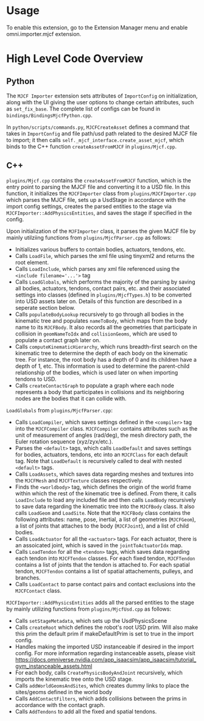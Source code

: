 # Usage

To enable this extension, go to the Extension Manager menu and enable omni.importer.mjcf extension.


# High Level Code Overview

## Python
The `MJCF Importer` extension sets attributes of `ImportConfig` on initialization,
along with the UI giving the user options to change certain attributes, such as `set_fix_base`.
The complete list of configs can be found in `bindings/BindingsMjcfPython.cpp`.


In `python/scripts/commands.py`, `MJCFCreateAsset` defines a command that takes
in `ImportConfig` and file path/usd path related to the desired MJCF file to import;
it then calls `self._mjcf_interface.create_asset_mjcf`, which binds to
the C++ function `createAssetFromMJCF` in `plugins/Mjcf.cpp`.


## C++

`plugins/Mjcf.cpp` contains the `createAssetFromMJCF` function, which is the entry
point to parsing the MJCF file and converting it to a USD file. In this function, it
initializes the `MJCFImporter` class from `plugins/MJCFImporter.cpp` which parses the MJCF file,
sets up a UsdStage in accordance with the import config settings, creates the parsed entities
to the stage via `MJCFImporter::AddPhysicsEntities`, and saves the stage if specified in the config.

Upon initialization of the `MJFImporter` class, it parses the given MJCF file by mainly utilziing
functions from `plugins/MjcfParser.cpp` as follows:
- Initializes various buffers to contain bodies, actuators, tendons, etc.
- Calls `LoadFile`, which parses the xml file using tinyxml2 and returns the root element.
- Calls `LoadInclude`, which parses any xml file referenced using the `<include filename='...'>` tag
- Calls `LoadGlobals`, which performs the majority of the parsing by saving all bodies, actuators,
tendons, contact pairs, etc. and their associated settings into classes (defined in `plugins/MjcfTypes.h`)
to be converted into USD assets later on. Details of this function are described in a seperate section below.
- Calls `populateBodyLookup` recursively to go through all bodies in the kinematic tree and populates `nameToBody`,
which maps from the body name to its `MJCFBody`. It also records all the geometries that participate in collision in `geomNameToIdx` and `collisionGeoms`, which are used to populate a contact graph later on.
- Calls `computeKinematicHierarchy`, which runs breadth-first search on the kinematic tree to determine the depth
of each body on the kinematic tree. For instance, the root body has a depth of 0 and its children have a depth of 1, etc.
This information is used to determine the parent-child relationship of the bodies, which is used later on when importing
tendons to USD.
- Calls `createContactGraph` to populate a graph where each node represents a body that participates in collisions and its
neighboring nodes are the bodies that it can collide with.


`LoadGlobals` from `plugins/MjcfParser.cpp`:
- Calls `LoadCompiler`, which saves settings defined in the `<compiler>` tag into the `MJCFCompiler` class.
`MJCFCompiler` contains attributes such as the unit of measurement of angles (rad/deg), the mesh directory
path, the Euler rotation sequence (xyz/zyx/etc.).
- Parses the `<default>` tags, which calls `LoadDefault` and saves settings for bodies, actuators, tendons,
etc into an `MJCFClass` for each default tag. Note that `LoadDefault` is recursively called to deal with
nested `<default>` tags.
- Calls `LoadAssets`, which saves data regarding meshes and textures into the `MJCFMesh` and `MJCFTexture` classes respectively.
- Finds the `<worldbody>` tag, which defines the origin of the world frame within which the rest of the kinematic tree is defined. From there, it calls `LoadInclude` to load any included file and then calls `LoadBody` recursively
to save data regarding the kinematic tree into the `MJCFBody` class. It also calls `LoadGeom` and `LoadSite`. Note that the `MJCFBody` class contains the following attributes: name, pose, inertial, a list of geometries (`MJCFGeom`), a list of joints that attaches to the body (`MJCFJoint`), and a list of child bodies.
- Calls `LoadActuator` for all the `<actuator>` tags. For each actuator, there is an assoicated joint, which is saved in the `jointToActuatorIdx` map.
- Calls `LoadTendon` for all the `<tendon>` tags, which saves data regarding each tendon into `MJCFTendon` classes. For each fixed tendon, `MJCFTendon` contains a list of joints that the tendon is attached to. For each spatial tendon, `MJCFTendon` contains a list of spatial attachements, pulleys, and branches.
- Calls `LoadContact` to parse contact pairs and contact exclusions into the `MJCFContact` class.


`MJCFImporter::AddPhysicsEntities` adds all the parsed entities to the stage by mainly utilizing functions
from `plugins/MjcfUsd.cpp` as follows:
- Calls `setStageMetadata`, which sets up the UsdPhysicsScene
- Calls `createRoot` which defines the robot's root USD prim. Will also make this prim the default prim if
makeDefaultPrim is set to true in the import config.
- Handles making the imported USD instanceable if desired in the import config. For more information regarding instanceable assets, please visit https://docs.omniverse.nvidia.com/app_isaacsim/app_isaacsim/tutorial_gym_instanceable_assets.html
- For each body, calls `CreatePhysicsBodyAndJoint` recursively, which imports the kinematic tree onto the USD stage.
- Calls `addWorldGeomsAndSites`, which creates dummy links to place the sites/geoms defined in the world body
- Calls `AddContactFilters`, which adds collisions between the prims in accordance with the contact graph.
- Calls `AddTendons` to add all the fixed and spatial tendons.
